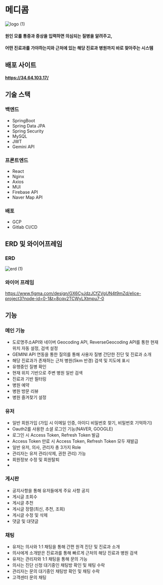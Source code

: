 # 메디콤
![logo (1)](https://github.com/user-attachments/assets/74c152e2-6fcb-41e8-97a8-796b0b2b2376)

#### 원인 모를 통증과 증상을 입력하면  의심되는 질병을 알려주고,
#### 어떤 진료과를 가야하는지와 근처에 있는 해당 진료과 병원까지 바로 찾아주는 시스템


## 배포 사이트
#### https://34.64.103.17/

## 기술 스택

### 백엔드
- SpringBoot
- Spring Data JPA
- Spring Security
- MySQL
- JWT
- Gemini API

### 프론트엔드
- React
- Nginx
- Axios
- MUI
- Firebase API
- Naver Map API

### 배포
- GCP
- Gitlab CI/CD

## ERD 및 와이어프레임
### ERD
![erd (1)](https://github.com/user-attachments/assets/71975e7a-f2b2-4d5c-8438-e6236059f9dc)

### 와이어 프레임
https://www.figma.com/design/GX6CyJdzJCfZVgUN4t9mZd/elice-project3?node-id=0-1&t=8cqv2TCWyLXtmpu7-0

## 기능

### 메인 기능
- 도로명주소API와 네이버 Geocoding API, ReverseGeocoding API를 통한 현재 위치 자동 설정, 검색 설정
- GEMINI API 연동을 통한 질의를 통해 사용자 질병 간단한 진단 및 진료과 소개 
- 해당 진료과가 존재하는 근처 병원(5km 반경) 검색 및 지도에 표시
- 유행중인 질병 확인
- 현재 위치 기반으로 주변 병원 일반 검색
- 진료과 기반 필터링
- 병원 예약
- 병원 방문 리뷰
- 병원 즐겨찾기 설정

### 유저
- 일반 회원가입 (가입 시 이메일 인증, 아이디 비밀번호 찾기, 비밀번호 기억하기)
- Oauth2를 사용한 소셜 로그인 기능(NAVER, GOOGLE)
- 로그인 시 Access Token, Refresh Token 발급
- Access Token 만료 시 Access Token, Refresh Token 모두 재발급
- 일반 유저, 의사, 관리자 총 3가지 Role
- 관리자는 유저 관리(삭제, 권한 관리) 가능
- 회원정보 수정 및 회원탈퇴
- 

### 게시판
- 공지사항을 통해 유저들에게 주요 사항 공지
- 게시글 조회수
- 게시글 추천
- 게시글 정렬(최신, 추천, 조회)
- 게시글 수정 및 삭제
- 댓글 및 대댓글

### 채팅
- 유저는 의사와 1:1 채팅을 통해 간편 원격 진단 및 진료과 소개
- 의사에게 소개받은 진료과를 통해 빠르게 근처의 해당 진료과 병원 검색
- 유저는 관리자와 1:1 채팅을 통해 문의 가능
- 의사는 진단 신청 대기중인 채팅방 확인 및 채팅 수락
- 관리자는 문의 대기중인 채팅방 확인 및 채팅 수락
- 고객센터 문의 채팅